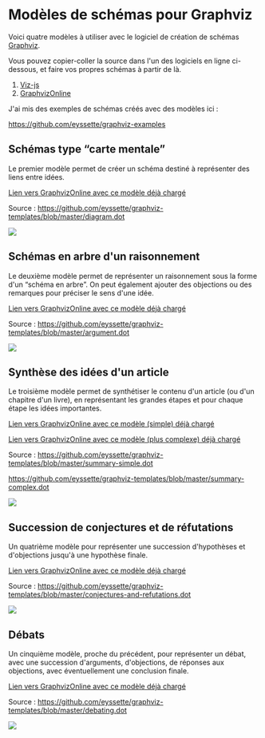 # Modèles de schémas pour Graphviz

Voici quatre modèles à utiliser avec le logiciel de création de schémas [Graphviz](https://graphviz.gitlab.io/).

Vous pouvez copier-coller la source dans l'un des logiciels en ligne ci-dessous, et faire vos propres schémas à partir de là.
1. [Viz-js](http://viz-js.com/)
2. [GraphvizOnline](https://dreampuf.github.io/GraphvizOnline/)

J'ai mis des exemples de schémas créés avec des modèles ici : 

https://github.com/eyssette/graphviz-examples


## Schémas type “carte mentale”

Le premier modèle permet de créer un schéma destiné à représenter des liens entre idées.

[Lien vers GraphvizOnline avec ce modèle déjà chargé](https://dreampuf.github.io/GraphvizOnline/#digraph%20G%20%7B%0A%2F%2F%20Template%20%3A%20diagram%0A%2F%2F%20Usage%20%3A%20%0A%2F%2Frankdir%3DLR%0Asplines%3Dtrue%0A%2F%2Fsplines%3Dcurved%0Abgcolor%3Dgrey98%0Apad%3D0.3%0Astyle%3Dfilled%0Aedge%5Bminlen%3D4%5D%0Anode%5Bstyle%3Dfilled%2C%20fontcolor%3Dwhite%5D%0Aranksep%3D0.1%0Anodesep%3D0.2%0A%0A%2F%2F%20NIVEAU%201%0Anode%5Bfillcolor%3D12%2C%20fontsize%3D18%5D%0Aa1%5Blabel%3D%22%22%5D%0A%0A%2F%2F%20NIVEAU%202%0Anode%5Bfillcolor%3Dred4%2C%20fontsize%3D16%5D%0Aa1-%3E%7B%0Ab1%5Blabel%3D%22%22%5D%20%20%20%20%0Ab2%5Blabel%3D%22%22%5D%0A%7D%5Bheadport%3Dn%5D%0A%0Anode%5Bfontcolor%3Dblack%5D%0A%2F%2F%20NIVEAU%203%20(sans%20interm%C3%A9diaire)%0Anode%20%5Bshape%3Dbox%2C%20fillcolor%3Dwhite%2C%20color%3Dgrey50%5D%0A%2F%2F%20c1%5Blabel%3D%22%22%5D%0Ab1-%3Ec1%0Ac1%5Blabel%3D%22%22%5D%0Ab2-%3Ec2%0Ac2%5Blabel%3D%22%22%5D%0A%0A%2F%2F%20INTERM%C3%89DIAIRE%20AVANT%20NIVEAU%203%0Anode%5Bfillcolor%3Dgrey78%2C%20shape%3Doval%5D%0A%2F%2F%20%5Barrowhead%3Dnone%5D%0A%2F%2F%20bc1%5Blabel%3D%22%22%5D%0A%0A%2F%2F%20NIVEAU%203%20(avec%20interm%C3%A9diaire)%0Anode%5Bfillcolor%3Dwhite%2C%20shape%3Dbox%2C%20color%3Dgrey50%5D%0A%2F%2F%20c1%5Blabel%3D%22%22%5D%0A%0A%2F%2F%20NIVEAU%204%0Anode%5Bstyle%3D%22filled%2Crounded%22%2C%20fillcolor%3Dwhite%2C%20shape%3Dbox%2C%20color%3Dgrey50%5D%0A%2F%2F%20d1%5Blabel%3D%22%22%5D%0A%0A%2F%2F%20%C3%89TIQUETTES%20EN%20ROUGE%0Anode%5Bshape%3Dplaintext%2C%20fontcolor%3Dfirebrick3%2C%20fillcolor%3Dgrey98%5D%0A%2F%2F%20e1%5Blabel%3D%3C%20%3CB%3E%3D%20Titre%3C%2FB%3E%3CBR%20%2F%3E%3CBR%20%2F%3EContenu%3CBR%20%2F%3E%20%3E%5D%0A%2F%2F%20e1%5Blabel%3D%22%22%5D%0A%2F%2F%20-%3Ee1%5Bminlen%3D1%2C%20style%3Dinvis%5D%0A%0A%2F%2F%20REMARQUES%20EN%20BLEU%0Anode%5Bcolor%3Dblue%2C%20shape%3Dbox%2C%20margin%3D0.07%2C%20fontcolor%3Dblack%2C%20fontsize%3D12%2C%20style%3D%22dashed%22%2C%20penwidth%3D0.6%5D%0Aedge%5Bcolor%3Dblue%2C%20arrowhead%3D%22none%22%2C%20xlabel%3D%22%22%2C%20style%3D%22dashed%22%2C%20penwidth%3D0.6%5D%0A%2F%2F%20r1%5Blabel%3D%22%22%5D%0A%2F%2F%20%7Brank%3Dsame%3B-%3Er1%7D%0A%2F%2F%20%7Brank%3Dsame%3Br1-%3E%5Bdir%3Dback%5D%7D%0A%0A%7D)

Source :
https://github.com/eyssette/graphviz-templates/blob/master/diagram.dot

![](https://raw.githubusercontent.com/eyssette/graphviz-templates/84db758d1931c92304de7376f054d043d7a6edb8/diagram.svg)


## Schémas en arbre d'un raisonnement

Le deuxième modèle permet de représenter un raisonnement sous la forme d'un “schéma en arbre”. On peut également ajouter des objections ou des remarques pour préciser le sens d'une idée.

[Lien vers GraphvizOnline avec ce modèle déjà chargé](https://dreampuf.github.io/GraphvizOnline/#digraph%20G%20%7B%0A%2F%2F%20Template%20%3A%20argument%0A%2F%2F%20Usage%20%3A%20%0Aforcelabels%3Dtrue%0Abgcolor%3Dwhite%0Apad%3D0.3%0A%2F%2Fratio%3D0.75%0Alayers%3D%22argument%3Aobjections%3Aremarques%3Aremarques%2Bobjections%3Aall%22%0A%2F%2Flayerselect%3D%22argument%22%0A%2F%2Flayerselect%3D%22remarques%22%0A%2F%2Flayerselect%3D%22objections%22%0Alayerselect%3D%22remarques%2Bobjections%22%0A%2F%2Fbgcolor%3Dgrey90%0A%2F%2Fpad%3D0.3%0Astyle%3Dfilled%0Aedge%5Bminlen%3D6%3Bxlabel%3D%22par%0Acons%C3%A9quent%20%E2%80%A6%20%22%3Bfontcolor%3Dgrey40%3Bfontsize%3D10%5D%0Asplines%3Dcurved%0A%2F%2Fsplines%3Dspline%20%2F%2F%20(si%20les%20fl%C3%A8ches%20passent%20sous%20une%20bulle)%0Aranksep%3D0.1%0A%0A%0A%2F%2F%20Objections%20et%20lien%20objection-%3Epr%C3%A9misse%0A%0A%2F%2F%20Si%20on%20veut%20mettre%20%22objection%22%20sur%20les%20fl%C3%A8ches%20%3A%0A%2F%2F%20edge%5Blabelfontcolor%3Dred%3Blabelfontsize%3D10%3Bheadlabel%3D%22objection%20%20%20%20%5Cn%20%22%5D%20%0Anode%5Bshape%3Drect%3Bstyle%3D%22rounded%22%3Blayer%3D%22objections%2Cremarques%2Bobjections%22%3Bcolor%3Dred2%3Bfillcolor%3Dwhite%3Bfontcolor%3Dblack%3Bpenwidth%3D1%3Bmargin%3D0.15%5D%0Aedge%5Blayer%3D%22objections%2Cremarques%2Bobjections%22%3Bxlabel%3D%22%0Aobjection%20!%20%22%3Bminlen%3D5%5D%0A%2F%2F%20Si%20on%20veut%20faire%20une%20objection%20%C3%A0%20un%20lien%20entre%20pr%C3%A9misses%2C%20il%20faut%20utiliser%20un%20%22point%22%20interm%C3%A9diaire%0A%2F%2F%20point%5Bshape%3Dpoint%3Bwidth%3D0%5D%0A%2F%2F%20-%3Epoint%5Barrowhead%3Dnone%5D%0A%2F%2F%20%7Brank%3Dsame%3Bo1-%3E%7D%0A%2F%2F%20%7Brank%3Dsame%3B-%3Eo1%5Bdir%3Dback%5D%7D%0A%2F%2F%20o1%5Blabel%3D%22%22%5D%0Anode%5Bshape%3Drect%3Bstyle%3D%22rounded%2Cfilled%22%3Bfillcolor%3Dwhite%3Blayer%3D%22argument%2Cremarques%2Cobjections%2Cremarques%2Bobjections%22%3Bmargin%3D0.15%3Bcolor%3Dblack%3Bfontcolor%3Dblack%3Bpenwidth%3D1%2Cfontsize%3D12%2C%20color%3Dred2%5D%0Aedge%5Bcolor%3Dred3%3Bminlen%3D6%3Bxlabel%3D%22%0Aobjection%20!%22%3Bpenwidth%3D0.8%5D%0A%2F%2F%20ATTENTION%20%3A%20PRECISER%20COULEUR%20red2%20POUR%20CHAQUE%20OBJECTION%0A%2F%2F%20o1%5Blabel%3D%22%22%3Bcolor%3Dred2%5D%0A%0A0%5Bstyle%3Dinvis%3Bshape%3Dplaintext%3Blabel%3D%22%22%5D%0A%0Ao1%5Blabel%3D%22Objection%0Acontre%0Al'id%C3%A9e%201%22%5D%0A%0Ao3%5Blabel%3D%22Objection%0Acontre%0Al'id%C3%A9e%203%22%5D%0A%0A%2F%2F%20Lien%20objection-%3Epr%C3%A9misse%0Anode%5Bcolor%3Dblack%2Cfontsize%3D14%5D%0A%0A%7Brank%3Dsame%3B%20o1-%3Ep1%5Bdir%3Dback%5D%7D%0Ap1-%3Eo3%5Bstyle%3Dinvis%5D%20%2F%2F%20Pour%20forcer%20l'affichage%20de%20o3%20%C3%A0%20droite%0Ap3-%3Eo3%5Bconstraint%3Dfalse%5D%0A%0A%0A%2F%2F%20Justification%20des%20objections%0Anode%5Bstyle%3D%22rounded%2Cfilled%22%3Bfillcolor%3Dwhite%3Blayer%3D%22objections%2Cremarques%2Bobjections%22%3Bfontcolor%3Dblack%3Bcolor%3Dgreen4%3Bpenwidth%3D1%3Bmargin%3D0.1%5D%0Aedge%5Bcolor%3Dgreen4%3Bxlabel%3D%22par%0Acons%C3%A9quent%20%E2%80%A6%22%3Bpenwidth%3D0.8%5D%0A%2F%2F%20j1%5Blabel%3D%22%22%5D%0A%0A%0A%0A%0A%0A%2F%2F%20Remarques%0Anode%5Blayer%3D%22remarques%2Cremarques%2Bobjections%22%3Bcolor%3Dblue4%3Bshape%3Dbox%3Bstyle%3Dfilled%3Bmargin%3D0.1%3Bfontcolor%3Dblack%3Bpenwidth%3D0.8%3Bfontsize%3D11%5D%0Aedge%5Blayer%3D%22remarques%2Cremarques%2Bobjections%22%3Bcolor%3Dblue4%3Barrowhead%3D%22none%22%3Bxlabel%3D%22%22%3Bstyle%3Ddashed%5D%0A%2F%2F%20r1%5Blabel%3D%22%22%5D%0A%0A%0A%2F%2F%20Lien%20remarque-%3Epr%C3%A9misse%0Anode%5Bshape%3Drect%3Bstyle%3D%22rounded%2Cfilled%22%3Bfillcolor%3Dwhite%3Blayer%3D%22argument%2Cremarques%2Cobjections%2Cremarques%2Bobjections%22%3Bmargin%3D0.15%3Bcolor%3Dblack%3Bfontcolor%3Dblack%3Bpenwidth%3D1%5D%0A%0A%0A%0Asubgraph%20cluster_0%20%7B%0Aforcelabels%3Dtrue%0Anewrank%3Dtrue%0Amargin%3D25%0Abgcolor%3Dgrey90%0Astyle%3Drounded%0Acolor%3Dgrey50%0Anode%5Bfontcolor%3Dblack%2C%20color%3Dblack%2C%20penwidth%3D1%2C%20layer%3D%22argument%2Cremarques%2Cobjections%2Cremarques%2Bobjections%22%5D%3B%0Aedge%5Bcolor%3Dblack%2C%20xlabel%3D%22par%0Acons%C3%A9quent%20%E2%80%A6%22%2C%20fontcolor%3Dgrey40%2C%20minlen%3D6%2C%20style%3D%22%22%2C%20arrowhead%3D%22%22%2C%20penwidth%3D1%2C%20layer%3D%22argument%2Cremarques%2Cobjections%2Cremarques%2Bobjections%22%5D%0A%0A%2F%2F%20%3D%3D%3D%3D%3D%3D%3D%3D%3D%3D%3D%3D%3D%3D%3D%3D%3D%3D%3D%3D%3D%3D%3D%3D%3D%3D%3D%3D%3D%3D%3D%3D%3D%3D%3D%3D%3D%3D%3D%3D%3D%3D%3D%3D%3D%3D%3D%3D%3D%3D%3D%3D%3D%3D%3D%3D%3D%3D%3D%3D%3D%3D%3D%3D%3D%3D%3D%3D%3D%3D%3D%3D%3D%3D%3D%3D%3D%3D%3D%0A%2F%2F%20CODES%20POUR%20LES%20PREMISSES%20LI%C3%89ES%20(il%20suffit%20de%20supprimer%20un%20%2F%2F%20ci-dessous%20et%20de%20copier%20le%20code%20correspondant%20pour%20lier%202%20pr%C3%A9misses%20regroup%C3%A9es%20sous%20un%20%22%7B%7D%22)%0APL1%5Bwidth%3D2.5%2C%20label%3D%22%22%2C%20shape%3Dunderline%2C%20fillcolor%3Dgrey88%2C%20height%3D0%2C%20margin%3D0%2C%20color%3Dblack%5D%0A%2F%2F%20-%3EPL1%5Bstyle%3D%22invis%22%3Bminlen%3D1%5D%0A%2F%2FPL2%5Bwidth%3D4%3Blabel%3D%22%22%3Bshape%3D%22underline%22%20%3B%20fillcolor%3Dgrey88%20%3B%20height%3D0%20%3B%20margin%3D0%3Bcolor%3Dblack%5D%0A%2F%2F%20-%3EPL2%5Bstyle%3D%22invis%22%3Bminlen%3D1%5D%0A%2F%2F%20PL3%5Bwidth%3D5%3Blabel%3D%22%22%3Bshape%3D%22underline%22%20%3B%20fillcolor%3Dgrey88%20%3B%20height%3D0%20%3B%20margin%3D0%5D%0A%2F%2F%20-%3EPL3%5Bstyle%3D%22invis%22%3Bminlen%3D1%5D%0A%2F%2F%20PL4%5Bwidth%3D5%3Blabel%3D%22%22%3Bshape%3Dunderline%3Bfillcolor%3Dgrey88%3Bheight%3D0%3Bmargin%3D0%5D%0A%2F%2F%20-%3EPL4%5Bstyle%3D%22invis%22%3Bminlen%3D1%5D%0A%0A%0A%2F%2F%20MISE%20EN%20PAGE%20%0A%2F%2F%20Aller%20%C3%A0%20la%20ligne%20tous%20les%203-4-5%20mots%20dans%20les%20bulles%2C%20ou%20bien%20mettre%20%22%5Cn%22%0A%2F%2F%20%5B%22constraint%3Dfalse%22%5D%20%20%3A%20%C3%A0%20tester%20%C3%A0%20c%C3%B4t%C3%A9%20d'une%20fl%C3%A8che%20si%20probl%C3%A8me%20avec%20le%20rendu%0A%2F%2F%20%7Brank%3Dsame%3B%7D%20%20%20%3A%20pour%20forcer%20l'affichage%20sur%20une%20m%C3%AAme%20ligne%20de%20deux%20bulles%0A%2F%2F%20dir%3Dback%20%20%3A%20pour%20placer%20une%20fl%C3%A8che%20dans%20l'autre%20sens%20(et%20forcer%20l'affichage%20des%20bulles%20dans%20un%20ordre%20particulier)%0A%2F%2F%20On%20peut%20utiliser%20des%20bulles%20invisibles%20pour%20forcer%20les%20bulles%20%C3%A0%20se%20placer%20comme%20on%20le%20souhaite%20%3A%0A%2F%2F%20VIDE1%5Bstyle%3Dinvis%5D%0A%2F%2Fvide1%5Bstyle%3Dinvis%3Bwidth%3D0%3Bshape%3Dplaintext%3Blabel%3D%22%20%22%5D%0A%2F%2FVIDE2%5Bstyle%3Dinvis%5D%0A%2F%2FVIDE3%5Bstyle%3Dinvis%5D%0A%2F%2F%20penser%20%C3%A9galement%20%C3%A0%20%22headport%3Dn%22%20pour%20une%20fl%C3%A8che%20mal%20positionn%C3%A9e%0A%2F%2F%20num%C3%A9roter%20les%20pr%C3%A9misses%3A%20%3Bxlabel%3D%3C%3CFONT%20POINT-SIZE%3D%229%22%3E1%3C%2FFONT%3E%3E%0A%2F%2F%20Cons%C3%A9quences%20de%20la%20conclusion%20%3A%20c1%5Blabel%3D%22Cons%C3%A9quence%22style%3D%22filled%22%3Bfillcolor%3Dgrey28%3Bfontcolor%3Dwhite%3Bshape%3Dellipse%3Bmargin%3D0.05%3Bfontsize%3D14%5D%0A%2F%2F%20%3D%3D%3D%3D%3D%3D%3D%3D%3D%3D%3D%3D%3D%3D%3D%3D%3D%3D%3D%3D%3D%3D%3D%3D%3D%3D%3D%3D%3D%3D%3D%3D%3D%3D%3D%3D%3D%3D%3D%3D%3D%3D%3D%3D%3D%3D%3D%3D%3D%3D%3D%3D%3D%3D%3D%3D%3D%3D%3D%3D%3D%3D%3D%3D%3D%3D%3D%3D%3D%3D%3D%3D%3D%3D%3D%3D%3D%3D%3D%0A%0A%2F%2F%20Argument%0Anode%5Bshape%3Drect%2C%20style%3D%22rounded%2Cfilled%22%2C%20fillcolor%3Dwhite%2C%20layer%3D%22argument%2Cremarques%2Cobjections%2Cremarques%2Bobjections%22%2C%20margin%3D0.15%2C%20fontsize%3D14%5D%0A%2F%2F%20p1%5Blabel%3D%22%22%5D%0A%2F%2F%20Cons%C3%A9quences%20de%20la%20conclusion%20%3A%0A%2F%2F%20p1%5Blabel%3D%22%22%3Bstyle%3D%22filled%22%3Bfillcolor%3Dgrey28%3Bfontcolor%3Dwhite%3Bshape%3Dellipse%3Bmargin%3D0.05%5D%0A%0A%0Ap1%5Blabel%3D%22Id%C3%A9e%201%22%5D%0Ap2%5Blabel%3D%22Id%C3%A9e%202%22%5D%0Ap1-%3Ep2%0A%0Ap3%5Blabel%3D%22Id%C3%A9e%203%22%5D%0A%7Bp2%0Ap3%7D-%3EPL1%5Bstyle%3D%22invis%22%2C%20minlen%3D1%5D%0APL1-%3EC%0A%0A%2F%2F%20Pour%20forcer%20l'affichage%20de%20p2%20%C3%A0%20gauche%20de%20p3%0A%7Brank%3Dsame%3B%20p2-%3Ep3%5Bminlen%3D0%2C%20style%3D%22invis%22%5D%7D%0A%0A%2F%2F%20Remarques%0Anode%5Blayer%3D%22remarques%2Cremarques%2Bobjections%22%2C%20color%3Dblue%2C%20shape%3Dbox%2C%20style%3Dfilled%2C%20margin%3D0.05%5D%0Aedge%5Blayer%3D%22remarques%2Cremarques%2Bobjections%22%2C%20color%3Dblue%2C%20arrowhead%3D%22none%22%2C%20xlabel%3D%22%22%2C%20style%3Ddashed%5D%0A%2F%2F%20r1%5Blabel%3D%22%22%5D%0A%0A%0A%2F%2F%20Conclusion%0AC%5Blabel%3D%22Conclusion%22%2C%20fillcolor%3Dblack%2C%20fontcolor%3Dwhite%2C%20color%3Dblack%2C%20shape%3Dellipse%2C%20fontsize%3D18%5D%0A%7D%0A%0A%0A%7D%0A%7D%0A%0A)

Source : 
https://github.com/eyssette/graphviz-templates/blob/master/argument.dot

![](https://raw.githubusercontent.com/eyssette/graphviz-templates/84db758d1931c92304de7376f054d043d7a6edb8/argument.svg)


## Synthèse des idées d'un article

Le troisième modèle permet de synthétiser le contenu d'un article (ou d'un chapitre d'un livre), en représentant les grandes étapes et pour chaque étape les idées importantes.

[Lien vers GraphvizOnline avec ce modèle (simple) déjà chargé](https://dreampuf.github.io/GraphvizOnline/#digraph%20G%20%7B%0A%2F%2F%20Template%20%3A%20summary%0A%2F%2F%20Usage%20%3A%20%0Anode%5Bstyle%3D%22rounded%2Cfilled%22%2Cshape%3Dbox%2Cfillcolor%3Dwhite%2Cpenwidth%3D0.4%2Cmargin%3D0.15%5D%0Acompound%3Dtrue%0Arankdir%3DLR%0Aedge%5Bminlen%3D2%5D%0Alabelloc%3D%22t%22%0Alabeljust%3D%22c%22%0Alabel%3D%3C%3Cbr%2F%3E%3Cbr%2F%3E%0A%3Cb%3EAuteur%2C%20%20%3Ci%3E%20%20Titre%3C%2Fi%3E%3Cbr%2F%3E%3C%2Fb%3E%0A%3Cfont%20point-size%3D%225%22%3E%3Cbr%2F%3E%3C%2Ffont%3ESous-titre%0A%0A%0A%3Cbr%2F%3E%3Cbr%2F%3E%0A%3Cbr%2F%3E%3E%0A%0A%0Asubgraph%20cluster%7B%0Alabel%3D%22%22%0Astyle%3D%22filled%2Crounded%22%0Amargin%3D18%0Afillcolor%3Dsnow3%0Acolor%3Dsnow3%0A%0A%0Asubgraph%20cluster_0%20%7B%0Amargin%3D20%0Astyle%3D%22filled%2Crounded%22%0Afillcolor%3Dsnow2%0Aa%5Blabel%3D%22%22%5D%0A%2F%2F%7Brank%3Dsame%2Cb-%3Ea%5Bdir%3Dback%2Cminlen%3D4%2Cpenwidth%3D0.4%5D%7D%0A%2F%2Fa-%3Eb%5Bconstraint%3Dfalse%2Cminlen%3D4%2Cpenwidth%3D0.4%5D%0A%7D%0A%0A%0A%0Asubgraph%20cluster_1%20%7B%0Amargin%3D30%0Astyle%3D%22filled%2Crounded%22%0Afillcolor%3Dsnow2%0Ab%5Blabel%3D%22%22%5D%0Ac%5Blabel%3D%22%22%5D%0Ad%5Blabel%3D%22%22%5D%0Ae%5Blabel%3D%22%22%5D%0Af%5Blabel%3D%22%22%5D%0A%7Brank%3Dsame%3Bf-%3Ee-%3Ed-%3Ec-%3Eb%5Bdir%3Dback%2Cminlen%3D4%2Cpenwidth%3D0.4%5D%7D%0Aa-%3Eb%5Bconstraint%3Dfalse%2Cminlen%3D4%2Cpenwidth%3D0.4%5D%0A%7D%0A%0A%0Asubgraph%20cluster_5%20%7B%0Acolor%3Dsnow3%0Aconclusion%5Blabel%3D%22%22%2Cpenwidth%3D0.8%5D%0Aconclusion-%3Ef%5Bdir%3Dback%2Cconstraint%3Dfalse%2Cminlen%3D4%2Cpenwidth%3D0.4%5D%0A%7D%0A%0A%0A%7D%0A%0A%0A%0Anode%5Bpenwidth%3D0.3%2Cfontsize%3D12%2Ccolor%3Dsnow4%2Cfontcolor%3Dgrey5%5D%0Aa1%5Blabel%3D%22%22%5D%0A%2F%2Fa2%5Blabel%3D%22%22%5D%0A%2F%2Fa3%5Blabel%3D%22%22%5D%0A%0Ab1%5Blabel%3D%22%22%5D%0Ab2%5Blabel%3D%22%22%5D%0A%2F%2Fb3%5Blabel%3D%3CTitre%3Cbr%2F%3E%0A%2F%2F%3Cfont%20point-size%3D%225%22%3E%3Cbr%2F%3E%3C%2Ffont%3E%0A%2F%2F%3Cfont%20point-size%3D%2210%22%3Epr%C3%A9cision%3C%2Ffont%3E%3E%5D%0A%0Ac1%5Blabel%3D%22%22%5D%0Ac2%5Blabel%3D%22%22%5D%0Ac3%5Blabel%3D%22%22%5D%0A%0Ad1%5Blabel%3D%22%22%5D%0Ad2%5Blabel%3D%22%22%5D%0Ad3%5Blabel%3D%22%22%5D%0A%0Ae1%5Blabel%3D%22%22%5D%0Ae2%5Blabel%3D%22%22%5D%0A%0Af1%5Blabel%3D%22%22%5D%0Af2%5Blabel%3D%22%22%5D%0A%0A%0A%0A%0Aedge%5Bpenwidth%3D0.5%2Carrowhead%3Dnone%2Ccolor%3Dsnow4%5D%0Aa-%3Ea1%0A%2F%2Fa-%3E%7B%7Brank%3Dsame%3Ba1-%3Ea2%5Bstyle%3Dinvis%2Cminlen%3D1%5D%7D%7D%0A%7B%7Brank%3Dsame%3Bb1-%3Eb2%5Bstyle%3Dinvis%2Cminlen%3D1%5D%7D%7D-%3Eb%5Bdir%3Dback%2Carrowtail%3Dnone%5D%0Ac-%3E%7B%7Brank%3Dsame%3Bc1-%3Ec2-%3Ec3%5Bstyle%3Dinvis%2Cminlen%3D1%5D%7D%7D%0A%7B%7Brank%3Dsame%3Bd1-%3Ed2-%3Ed3%5Bstyle%3Dinvis%2Cminlen%3D1%5D%7D%7D-%3Ed%5Bdir%3Dback%2Carrowtail%3Dnone%5D%0Ae-%3E%7B%7Brank%3Dsame%3Be1-%3Ee2%5Bstyle%3Dinvis%2Cminlen%3D1%5D%7D%7D%0A%7B%7Brank%3Dsame%3Bf1-%3Ef2%5Bstyle%3Dinvis%2Cminlen%3D1%5D%7D%7D-%3Ef%5Bdir%3Dback%2Carrowtail%3Dnone%5D%0A%0A%0A%0Aedge%5Bcolor%3Dred%2Cpenwidth%3D0.2%2Carrowhead%3Dempty%2Cconstraint%3Dfalse%5D%0A%7D)

[Lien vers GraphvizOnline avec ce modèle (plus complexe) déjà chargé](https://dreampuf.github.io/GraphvizOnline/#digraph%20G%20%7B%0A%2F%2F%20Template%20%3A%20summary%0A%2F%2F%20Usage%20%3A%20%0Anode%5Bstyle%3D%22rounded%2Cfilled%22%2Cshape%3Dbox%2Cfillcolor%3Dwhite%2Cpenwidth%3D0.4%2Cmargin%3D0.15%5D%0Acompound%3Dtrue%0Arankdir%3DLR%0Aedge%5Bminlen%3D2%5D%0Alabelloc%3D%22t%22%0Alabeljust%3D%22c%22%0Alabel%3D%3C%3Cbr%2F%3E%3Cbr%2F%3E%0A%3Cb%3EAuteur%2C%20%20%3Ci%3E%20%20Titre%3C%2Fi%3E%3Cbr%2F%3E%3C%2Fb%3E%0A%3Cfont%20point-size%3D%225%22%3E%3Cbr%2F%3E%3C%2Ffont%3ESous-titre%0A%0A%0A%3Cbr%2F%3E%3Cbr%2F%3E%0A%3Cbr%2F%3E%3E%0A%0A%0Asubgraph%20cluster%7B%0Alabel%3D%22%22%0Astyle%3D%22filled%2Crounded%22%0Amargin%3D18%0Afillcolor%3Dsnow3%0Acolor%3Dsnow3%0A%0A%0A%0A%0Asubgraph%20cluster_0%20%7B%0Amargin%3D20%0Astyle%3D%22filled%2Crounded%22%0Afillcolor%3Dsnow2%0Aa%5Blabel%3D%22%22%5D%0A%2F%2F%7Brank%3Dsame%2Cb-%3Ea%5Bdir%3Dback%2Cminlen%3D4%2Cpenwidth%3D0.4%5D%7D%0A%2F%2Fa-%3Eb%5Bconstraint%3Dfalse%2Cminlen%3D4%2Cpenwidth%3D0.4%5D%0A%7D%0A%0A%0A%0A%0Asubgraph%20cluster_1%20%7B%0Amargin%3D30%0Astyle%3D%22filled%2Crounded%22%0Afillcolor%3Dsnow2%0Ab%5Blabel%3D%22%22%5D%0Ac%5Blabel%3D%22%22%5D%0Ad%5Blabel%3D%22%22%5D%0Ae%5Blabel%3D%22%22%5D%0Af%5Blabel%3D%22%22%5D%0A%7Brank%3Dsame%3Bf-%3Ee-%3Ed-%3Ec-%3Eb%5Bdir%3Dback%2Cminlen%3D4%2Cpenwidth%3D0.4%5D%7D%0Aa-%3Eb%5Bconstraint%3Dfalse%2Cminlen%3D4%2Cpenwidth%3D0.4%5D%0A%7D%0A%0Asubgraph%20cluster_2%20%7B%0Amargin%3D30%0Astyle%3D%22filled%2Crounded%22%0Afillcolor%3Dsnow2%0Ag%5Blabel%3D%22%22%5D%0Ah%5Blabel%3D%22%22%5D%0Ai%5Blabel%3D%22%22%5D%0A%7Brank%3Dsame%3Bi-%3Eh-%3Eg%5Bdir%3Dback%2Cminlen%3D4%2Cpenwidth%3D0.4%5D%7D%0Ag-%3Ef%5Bconstraint%3Dfalse%2Cminlen%3D4%2Cpenwidth%3D0.4%2Cdir%3Dback%5D%0A%7D%0A%0Asubgraph%20cluster_3%20%7B%0Amargin%3D30%0Astyle%3D%22filled%2Crounded%22%0Afillcolor%3Dsnow2%0Aj%5Blabel%3D%22%22%5D%0Ak%5Blabel%3D%22%22%5D%0Al%5Blabel%3D%22%22%5D%0Am%5Blabel%3D%22%22%5D%0An%5Blabel%3D%22%22%5D%0A%7Brank%3Dsame%3Bn-%3Em-%3El-%3Ek-%3Ej%5Bdir%3Dback%2Cminlen%3D4%2Cpenwidth%3D0.4%5D%7D%0Aj-%3Ei%5Bconstraint%3Dfalse%2Cminlen%3D4%2Cpenwidth%3D0.4%2Cdir%3Dback%5D%0A%7D%0A%0Asubgraph%20cluster_4%20%7B%0Amargin%3D30%0Astyle%3D%22filled%2Crounded%22%0Afillcolor%3Dsnow2%0Ao%5Blabel%3D%22%22%5D%0Ap%5Blabel%3D%22%22%5D%0Aq%5Blabel%3D%22%22%5D%0Ar%5Blabel%3D%22%22%5D%0As%5Blabel%3D%22%22%5D%0At%5Blabel%3D%22%22%5D%0A%7Brank%3Dsame%3Bt-%3Es-%3Er-%3Eq-%3Ep-%3Eo%5Bdir%3Dback%2Cminlen%3D4%2Cpenwidth%3D0.4%5D%7D%0Ao-%3En%5Bconstraint%3Dfalse%2Cminlen%3D4%2Cpenwidth%3D0.4%2Cdir%3Dback%5D%0A%7D%0A%0A%0A%0Asubgraph%20cluster_5%20%7B%0Acolor%3Dsnow3%0Aconclusion%5Blabel%3D%22Conclusion%20%3A%20%22%2Cpenwidth%3D0.8%5D%0Aconclusion-%3Et%5Bdir%3Dback%2Cconstraint%3Dfalse%2Cminlen%3D4%2Cpenwidth%3D0.4%5D%0A%7D%0A%0A%0A%7D%0A%0A%0A%0Anode%5Bpenwidth%3D0.3%2Cfontsize%3D12%2Ccolor%3Dsnow4%2Cfontcolor%3Dgrey5%5D%0Aa1%5Blabel%3D%22%22%5D%0A%2F%2Fa2%5Blabel%3D%22%22%5D%0A%2F%2Fa3%5Blabel%3D%22%22%5D%0A%0Ab1%5Blabel%3D%22%22%5D%0Ab2%5Blabel%3D%22%22%5D%0A%2F%2Fb3%5Blabel%3D%3CTitre%3Cbr%2F%3E%0A%2F%2F%3Cfont%20point-size%3D%225%22%3E%3Cbr%2F%3E%3C%2Ffont%3E%0A%2F%2F%3Cfont%20point-size%3D%2210%22%3Epr%C3%A9cision%3C%2Ffont%3E%3E%5D%0A%0Ac1%5Blabel%3D%22%22%5D%0Ac2%5Blabel%3D%22%22%5D%0A%0Ad1%5Blabel%3D%22%22%5D%0Ad2%5Blabel%3D%22%22%5D%0A%0Ae1%5Blabel%3D%22%22%5D%0Ae2%5Blabel%3D%22%22%5D%0A%0Af1%5Blabel%3D%22%22%5D%0Af2%5Blabel%3D%22%22%5D%0A%0Ag1%5Blabel%3D%22%22%5D%0Ag2%5Blabel%3D%22%22%5D%0A%0Ah1%5Blabel%3D%22%22%5D%0Ah2%5Blabel%3D%22%22%5D%0A%0Ai1%5Blabel%3D%22%22%5D%0Ai2%5Blabel%3D%22%22%5D%0A%0Aj1%5Blabel%3D%22%22%5D%0Aj2%5Blabel%3D%22%22%5D%0A%0Ak1%5Blabel%3D%22%22%5D%0Ak2%5Blabel%3D%22%22%5D%0Ak3%5Blabel%3D%22%22%5D%0A%0Al1%5Blabel%3D%22%22%5D%0Al2%5Blabel%3D%22%22%5D%0A%0Am1%5Blabel%3D%22%22%5D%0Am2%5Blabel%3D%22%22%5D%0Am3%5Blabel%3D%22%22%5D%0A%0An1%5Blabel%3D%22%22%5D%0An2%5Blabel%3D%22%22%5D%0An3%5Blabel%3D%22%22%5D%0A%0Ao1%5Blabel%3D%22%22%5D%0A%0Ap1%5Blabel%3D%22%22%5D%0Ap2%5Blabel%3D%22%22%5D%0Ap3%5Blabel%3D%22%22%5D%0A%0Ar1%5Blabel%3D%22%22%5D%0Ar2%5Blabel%3D%22%22%5D%0A%0As1%5Blabel%3D%22%22%5D%0At1%5Blabel%3D%22%22%5D%0A%0Aconcl1%5Blabel%3D%22%22%5D%0A%0Aedge%5Bpenwidth%3D0.5%2Carrowhead%3Dnone%2Ccolor%3Dsnow4%5D%0Aa-%3Ea1%0A%2F%2Fa-%3E%7B%7Brank%3Dsame%3Ba1-%3Ea2%5Bstyle%3Dinvis%2Cminlen%3D1%5D%7D%7D%0A%7B%7Brank%3Dsame%3Bb1-%3Eb2%5Bstyle%3Dinvis%2Cminlen%3D1%5D%7D%7D-%3Eb%5Bdir%3Dback%2Carrowtail%3Dnone%5D%0Ac-%3E%7B%7Brank%3Dsame%3Bc1-%3Ec2%5Bstyle%3Dinvis%2Cminlen%3D1%5D%7D%7D%0A%7B%7Brank%3Dsame%3Bd1-%3Ed2%5Bstyle%3Dinvis%2Cminlen%3D1%5D%7D%7D-%3Ed%5Bdir%3Dback%2Carrowtail%3Dnone%5D%0Ae-%3E%7B%7Brank%3Dsame%3Be1-%3Ee2%5Bstyle%3Dinvis%2Cminlen%3D1%5D%7D%7D%0A%7B%7Brank%3Dsame%3Bf1-%3Ef2%5Bstyle%3Dinvis%2Cminlen%3D1%5D%7D%7D-%3Ef%5Bdir%3Dback%2Carrowtail%3Dnone%5D%0Ag-%3E%7B%7Brank%3Dsame%3Bg1-%3Eg2%5Bstyle%3Dinvis%2Cminlen%3D1%5D%7D%7D%0A%7B%7Brank%3Dsame%3Bh1-%3Eh2%5Bstyle%3Dinvis%2Cminlen%3D1%5D%7D%7D-%3Eh%5Bdir%3Dback%2Carrowtail%3Dnone%5D%0Ai-%3E%7B%7Brank%3Dsame%3Bi1-%3Ei2%5Bstyle%3Dinvis%2Cminlen%3D1%5D%7D%7D%0A%7B%7Brank%3Dsame%3Bj1-%3Ej2%5Bstyle%3Dinvis%2Cminlen%3D1%5D%7D%7D-%3Ej%5Bdir%3Dback%2Carrowtail%3Dnone%5D%0Ak-%3E%7B%7Brank%3Dsame%3Bk1-%3Ek2-%3Ek3%5Bstyle%3Dinvis%2Cminlen%3D1%5D%7D%7D%0A%7B%7Brank%3Dsame%3Bl1-%3El2%5Bstyle%3Dinvis%2Cminlen%3D1%5D%7D%7D-%3El%5Bdir%3Dback%2Carrowtail%3Dnone%5D%0Am-%3E%7B%7Brank%3Dsame%3Bm1-%3Em2-%3Em3%5Bstyle%3Dinvis%2Cminlen%3D1%5D%7D%7D%0A%7B%7Brank%3Dsame%3Bn1-%3En2-%3En3%5Bstyle%3Dinvis%2Cminlen%3D1%5D%7D%7D-%3En%5Bdir%3Dback%2Carrowtail%3Dnone%5D%0Ao-%3Eo1%0A%7B%7Brank%3Dsame%3Bp1-%3Ep2-%3Ep3%5Bstyle%3Dinvis%2Cminlen%3D1%5D%7D%7D-%3Ep%5Bdir%3Dback%2Carrowtail%3Dnone%5D%0Ar-%3E%7B%7Brank%3Dsame%3Br1-%3Er2%5Bstyle%3Dinvis%2Cminlen%3D1%5D%7D%7D%0As1-%3Es%0At-%3Et1%0Aconcl1-%3Econclusion%0A%0Aedge%5Bcolor%3Dred%2Cpenwidth%3D0.2%2Carrowhead%3Dempty%2Cconstraint%3Dfalse%5D%0A%7D)

Source : 
https://github.com/eyssette/graphviz-templates/blob/master/summary-simple.dot

https://github.com/eyssette/graphviz-templates/blob/master/summary-complex.dot

![](https://raw.githubusercontent.com/eyssette/graphviz-templates/6d3cba4129e34f2da5bd295033502f1896f00b3b/summary-simple.svg)


## Succession de conjectures et de réfutations

Un quatrième modèle pour représenter une succession d'hypothèses et d'objections jusqu'à une hypothèse finale.

[Lien vers GraphvizOnline avec ce modèle déjà chargé](https://bit.ly/3eQqrDE)

Source :
https://github.com/eyssette/graphviz-templates/blob/master/conjectures-and-refutations.dot

![](https://raw.githubusercontent.com/eyssette/graphviz-templates/af9340874593d2055c18fb5b9ee1fd7cadec7b6c/conjectures-and-refutations.svg)

## Débats

Un cinquième modèle, proche du précédent, pour représenter un débat, avec une succession d'arguments, d'objections, de réponses aux objections, avec éventuellement une conclusion finale.

[Lien vers GraphvizOnline avec ce modèle déjà chargé](https://bit.ly/2BUZq3c)

Source :
https://github.com/eyssette/graphviz-templates/blob/master/debating.dot

![](https://raw.githubusercontent.com/eyssette/graphviz-templates/af9340874593d2055c18fb5b9ee1fd7cadec7b6c/debating.svg)
